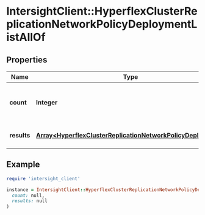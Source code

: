 # IntersightClient::HyperflexClusterReplicationNetworkPolicyDeploymentListAllOf

## Properties

| Name | Type | Description | Notes |
| ---- | ---- | ----------- | ----- |
| **count** | **Integer** | The total number of &#39;hyperflex.ClusterReplicationNetworkPolicyDeployment&#39; resources matching the request, accross all pages. The &#39;Count&#39; attribute is included when the HTTP GET request includes the &#39;$inlinecount&#39; parameter. | [optional] |
| **results** | [**Array&lt;HyperflexClusterReplicationNetworkPolicyDeployment&gt;**](HyperflexClusterReplicationNetworkPolicyDeployment.md) | The array of &#39;hyperflex.ClusterReplicationNetworkPolicyDeployment&#39; resources matching the request. | [optional] |

## Example

```ruby
require 'intersight_client'

instance = IntersightClient::HyperflexClusterReplicationNetworkPolicyDeploymentListAllOf.new(
  count: null,
  results: null
)
```


